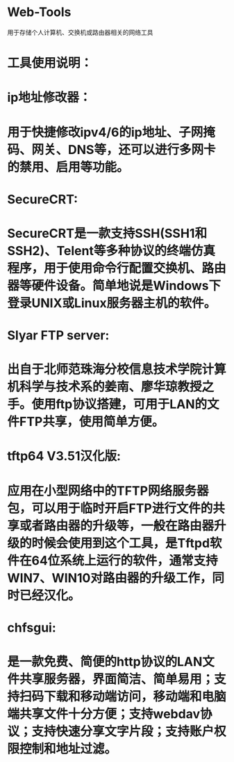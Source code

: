 # Web-Tools
用于存储个人计算机、交换机或路由器相关的网络工具

# 工具使用说明：

# ip地址修改器：
# 用于快捷修改ipv4/6的ip地址、子网掩码、网关、DNS等，还可以进行多网卡的禁用、启用等功能。

# SecureCRT:
# SecureCRT是一款支持SSH(SSH1和SSH2)、Telent等多种协议的终端仿真程序，用于使用命令行配置交换机、路由器等硬件设备。简单地说是Windows下登录UNIX或Linux服务器主机的软件。

# Slyar FTP server:
# 出自于北师范珠海分校信息技术学院计算机科学与技术系的姜南、廖华琼教授之手。使用ftp协议搭建，可用于LAN的文件FTP共享，使用简单方便。

# tftp64 V3.51汉化版:
# 应用在小型网络中的TFTP网络服务器包，可以用于临时开启FTP进行文件的共享或者路由器的升级等，一般在路由器升级的时候会使用到这个工具，是Tftpd软件在64位系统上运行的软件，通常支持WIN7、WIN10对路由器的升级工作，同时已经汉化。

# chfsgui:
# 是一款免费、简便的http协议的LAN文件共享服务器，界面简洁、简单易用；支持扫码下载和移动端访问，移动端和电脑端共享文件十分方便；支持webdav协议；支持快速分享文字片段；支持账户权限控制和地址过滤。